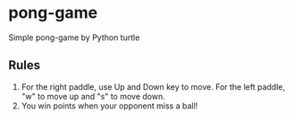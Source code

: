 # pong-game
Simple pong-game by Python turtle
## Rules
1. For the right paddle, use Up and Down key to move. For the left paddle, "w" to move up and "s" to move down.
2. You win points when your opponent miss a ball!
